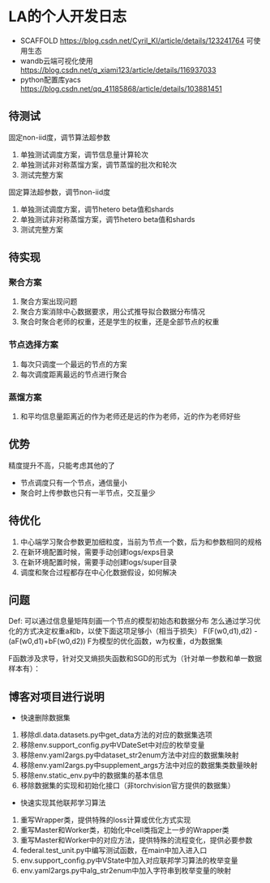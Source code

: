 # LA的个人开发日志
+ SCAFFOLD https://blog.csdn.net/Cyril_KI/article/details/123241764
可使用生态
+ wandb云端可视化使用 https://blog.csdn.net/q_xiami123/article/details/116937033
+ python配置库yacs https://blog.csdn.net/qq_41185868/article/details/103881451


## 待测试
固定non-iid度，调节算法超参数
1. 单独测试调度方案，调节信息量计算轮次
2. 单独测试非对称蒸馏方案，调节蒸馏的批次和轮次
3. 测试完整方案

固定算法超参数，调节non-iid度
1. 单独测试调度方案，调节hetero beta值和shards
2. 单独测试非对称蒸馏方案，调节hetero beta值和shards
3. 测试完整方案

## 待实现
### 聚合方案
1. 聚合方案出现问题
2. 聚合方案消除中心数据要求，用公式推导拟合数据分布情况
3. 聚合时聚合老师的权重，还是学生的权重，还是全部节点的权重

### 节点选择方案
1. 每次只调度一个最远的节点的方案
2. 每次调度距离最远的节点进行聚合

### 蒸馏方案
1. 和平均信息量距离近的作为老师还是远的作为老师，近的作为老师好些

## 优势
精度提升不高，只能考虑其他的了
+ 节点调度只有一个节点，通信量小
+ 聚合时上传参数也只有一半节点，交互量少

## 待优化
1. 中心端学习聚合参数更加细粒度，当前为节点一个数，后为和参数相同的规格 
2. 在新环境配置时候，需要手动创建logs/exps目录
3. 在新环境配置时候，需要手动创建logs/super目录
4. 调度和聚合过程都存在中心化数据假设，如何解决

## 问题
Def: 可以通过信息量矩阵刻画一个节点的模型初始态和数据分布
怎么通过学习优化的方式决定权重a和b，以使下面这项足够小（相当于损失）
F(F(w0,d1),d2) - (aF(w0,d1)+bF(w0,d2))
F为模型的优化函数，w为权重，d为数据集

F函数涉及求导，针对交叉熵损失函数和SGD的形式为（针对单一参数和单一数据样本有）：


## 博客对项目进行说明
+ 快速删除数据集
1. 移除dl.data.datasets.py中get_data方法的对应的数据集选项
2. 移除env.support_config.py中VDateSet中对应的枚举变量
3. 移除env.yaml2args.py中dataset_str2enum方法中对应的数据集映射
4. 移除env.yaml2args.py中supplement_args方法中对应的数据集类数量映射
5. 移除env.static_env.py中的数据集的基本信息
6. 移除数据集的实现和初始化接口（非torchvision官方提供的数据集）

+ 快速实现其他联邦学习算法
1. 重写Wrapper类，提供特殊的loss计算或优化方式实现
2. 重写Master和Worker类，初始化中cell类指定上一步的Wrapper类
3. 重写Master和Worker中的对应方法，提供特殊的流程变化，提供必要参数
4. federal.test_unit.py中编写测试函数，在main中加入进入口
5. env.support_config.py中VState中加入对应联邦学习算法的枚举变量
6. env.yaml2args.py中alg_str2enum中加入字符串到枚举变量的映射